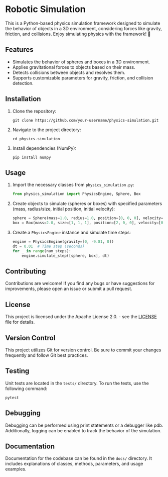 # Robotic Simulation

This is a Python-based physics simulation framework designed to simulate the behavior of objects in a 3D environment, considering forces like gravity, friction, and collisions. Enjoy simulating physics with the framework! 🚀

## Features

- Simulates the behavior of spheres and boxes in a 3D environment.
- Applies gravitational forces to objects based on their mass.
- Detects collisions between objects and resolves them.
- Supports customizable parameters for gravity, friction, and collision detection.

## Installation

1. Clone the repository:
    ```
    git clone https://github.com/your-username/physics-simulation.git
    ```

2. Navigate to the project directory:
    ```
    cd physics-simulation
    ```

3. Install dependencies (NumPy):
    ```
    pip install numpy
    ```

## Usage

1. Import the necessary classes from `physics_simulation.py`:
    ```python
    from physics_simulation import PhysicsEngine, Sphere, Box
    ```

2. Create objects to simulate (spheres or boxes) with specified parameters (mass, radius/size, initial position, initial velocity):
    ```python
    sphere = Sphere(mass=1.0, radius=1.0, position=[0, 0, 0], velocity=[0, 0, 0])
    box = Box(mass=2.0, size=[1, 1, 1], position=[2, 0, 0], velocity=[0, 0, 0])
    ```

3. Create a `PhysicsEngine` instance and simulate time steps:
    ```python
    engine = PhysicsEngine(gravity=[0, -9.81, 0])
    dt = 0.01  # Time step (seconds)
    for _ in range(num_steps):
        engine.simulate_step([sphere, box], dt)
    ```

## Contributing

Contributions are welcome! If you find any bugs or have suggestions for improvements, please open an issue or submit a pull request.

## License

This project is licensed under the Apache License 2.0. - see the [LICENSE](LICENSE) file for details.


## Version Control

This project utilizes Git for version control. Be sure to commit your changes frequently and follow Git best practices.

## Testing

Unit tests are located in the `tests/` directory. To run the tests, use the following command:
```
pytest
```

## Debugging

Debugging can be performed using print statements or a debugger like pdb. Additionally, logging can be enabled to track the behavior of the simulation.

## Documentation

Documentation for the codebase can be found in the `docs/` directory. It includes explanations of classes, methods, parameters, and usage examples.
